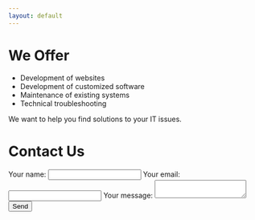 ```yaml
---
layout: default
---
```


# We Offer
* Development of websites
* Development of customized software
* Maintenance of existing systems
* Technical troubleshooting

We want to help you find solutions to your IT issues.

# Contact Us
<form action="https://formspree.io/f/xayawaae" method="POST">
  <label>
    Your name:
    <input type="text" name="name">
  </label>
  <label>
    Your email:
    <input type="email" name="_replyto">
  </label>
  <label>
    Your message:
    <textarea name="message"></textarea>
  </label>
  <button type="submit">Send</button>
</form>
